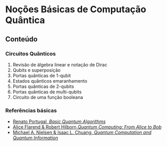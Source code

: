 # Noções Básicas de Computação Quântica

## Conteúdo

### Circuitos Quânticos
1. Revisão de álgebra linear e notação de Dirac  
2. Qubits e superposição
3. Portas quânticas de 1-qubit
4. Estados quânticos emaranhamento
5. Portas quânticas de 2-qubits
6. Portas quânticas de multi-qubits
7. Circuito de uma função booleana

### Referências básicas
* [Renato Portugal, _Basic Quantum Algorithms_](https://arxiv.org/pdf/2201.10574.pdf)
* [Alice Flarend & Robert Hilborn,_Quantum Computing: From Alice to Bob_](https://www.amazon.com/Quantum-Computing-Alice-Bob-Flarend/dp/0192857983)
* [Michael A. Nielsen & Isaac L. Chuang, _Quantum Computation and Quantum Information_](https://www.amazon.com/-/pt/dp/1107002176/ref=d_pd_sbs_sccl_2_11/146-5074345-3951121?content-id=amzn1.sym.3676f086-9496-4fd7-8490-77cf7f43f846&pd_rd_i=1107002176&psc=1)
